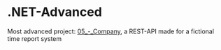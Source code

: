 # .NET-Advanced
Most advanced project: 
[05_-_Company](https://github.com/Articunatu/.NET-Advanced/tree/main/05_-_Company), a REST-API made for a fictional time report system
